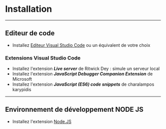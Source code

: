 # Installation

---

## Editeur de code

- Installez [Editeur Visual Studio Code](https://code.visualstudio.com/) ou un équivalent de votre choix

### Extensions Visual Studio Code

- Installez l'extension ***Live server*** de Ritwick Dey : simule un serveur local
- Installez l'extension ***JavaScript Debugger Companion Extension*** de Microsoft
- Installez l'extension ***JavaScript (ES6) code snippets*** de charalampos karypidis

---

## Environnement de développement NODE JS

- Installez l'extension [Node.JS](https://nodejs.org/en)